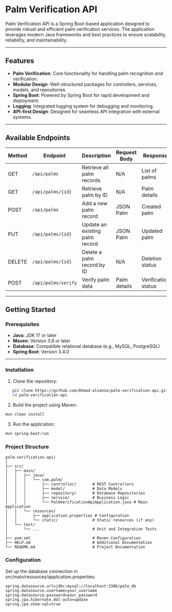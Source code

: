 # Palm Verification API

Palm Verification API is a Spring Boot-based application designed to provide robust and efficient palm verification services. The application leverages modern Java frameworks and best practices to ensure scalability, reliability, and maintainability.

---

## Features

- **Palm Verification**: Core functionality for handling palm recognition and verification.
- **Modular Design**: Well-structured packages for controllers, services, models, and repositories.
- **Spring Boot**: Powered by Spring Boot for rapid development and deployment.
- **Logging**: Integrated logging system for debugging and monitoring.
- **API-first Design**: Designed for seamless API integration with external systems.

---

## Available Endpoints

| Method | Endpoint                 | Description                              | Request Body | Response         |
|--------|--------------------------|------------------------------------------|--------------|------------------|
| GET    | `/api/palms`             | Retrieve all palm records               | N/A          | List of palms    |
| GET    | `/api/palms/{id}`        | Retrieve palm by ID                     | N/A          | Palm details     |
| POST   | `/api/palms`             | Add a new palm record                   | JSON Palm     | Created palm     |
| PUT    | `/api/palms/{id}`        | Update an existing palm record          | JSON Palm     | Updated palm     |
| DELETE | `/api/palms/{id}`        | Delete a palm record by ID              | N/A          | Deletion status  |
| POST   | `/api/palms/verify`      | Verify palm data                        | Palm details | Verification status |

---

## Getting Started

### Prerequisites

- **Java**: JDK 17 or later
- **Maven**: Version 3.8 or later
- **Database**: Compatible relational database (e.g., MySQL, PostgreSQL)
- **Spring Boot**: Version 3.4.0

---

### Installation

1. Clone the repository:
```bash
   git clone https://github.com/Ahmad-alsanie/palm-verification-api.git
   cd palm-verification-api
   ```

2. Build the project using Maven:
```bash
mvn clean install
```

3. Run the application:
```bash
mvn spring-boot:run
```

### Project Structure
```shell
palm-verification-api/
│
├── src/
│   ├── main/
│   │   ├── java/
│   │   │   └── com.palm/
│   │   │       ├── controller/       # REST Controllers
│   │   │       ├── model/            # Data Models
│   │   │       ├── repository/       # Database Repositories
│   │   │       ├── service/          # Business Logic
│   │   │       └── PalmVerificationApiApplication.java # Main Application
│   │   └── resources/
│   │       ├── application.properties # Configuration
│   │       └── static/               # Static resources (if any)
│   └── test/
│       └── ...                       # Unit and Integration Tests
│
├── pom.xml                           # Maven Configuration
├── HELP.md                           # Additional Documentation
└── README.md                         # Project Documentation
```

### Configuration
Set up the database connection in src/main/resources/application.properties:

```properties
spring.datasource.url=jdbc:mysql://localhost:3306/palm_db
spring.datasource.username=your_username
spring.datasource.password=your_password
spring.jpa.hibernate.ddl-auto=update
spring.jpa.show-sql=true
```

